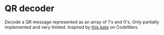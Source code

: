 # QR decoder

Decode a QR message represented as an array of 1's and 0's. Only partially implemented and very limited. Inspired by [this kata](https://www.codewars.com/kata/5ef9c85dc41b4e000f9a645f) on CodeWars.
